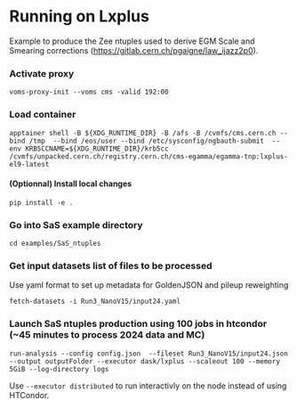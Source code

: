 # Running on Lxplus

Example to produce the Zee ntuples used to derive EGM Scale and Smearing corrections (https://gitlab.cern.ch/pgaigne/law_ijazz2p0). 





### Activate proxy

```
voms-proxy-init --voms cms -valid 192:00
```
### Load container
```
apptainer shell -B ${XDG_RUNTIME_DIR} -B /afs -B /cvmfs/cms.cern.ch --bind /tmp  --bind /eos/user --bind /etc/sysconfig/ngbauth-submit  --env KRB5CCNAME=${XDG_RUNTIME_DIR}/krb5cc /cvmfs/unpacked.cern.ch/registry.cern.ch/cms-egamma/egamma-tnp:lxplus-el9-latest
```

#### (Optionnal) Install local changes 
```
pip install -e .
```
### Go into SaS example directory
```
cd examples/SaS_ntuples
```

### Get input datasets list of files to be processed

Use yaml format to set up metadata for GoldenJSON and pileup reweighting

```
fetch-datasets -i Run3_NanoV15/input24.yaml
```

### Launch SaS ntuples production using 100 jobs in htcondor (~45 minutes to process 2024 data and MC)
```
run-analysis --config config.json  --fileset Run3_NanoV15/input24.json  --output outputFolder --executor dask/lxplus --scaleout 100 --memory 5GiB --log-directory logs
```

Use `--executor distributed` to run interactivly on the node instead of using HTCondor.